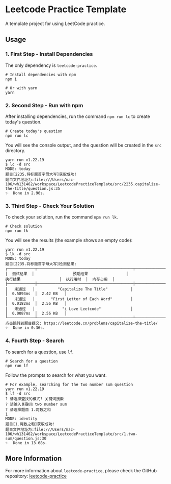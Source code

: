 # Leetcode Practice Template

A template project for using LeetCode practice.

## Usage

### 1. First Step - Install Dependencies

The only dependency is `leetcode-practice`.

```shell
# Install dependencies with npm
npm i 

# Or with yarn
yarn
```

### 2. Second Step - Run with npm

After installing dependencies, run the command `npm run lc` to create today's question.

```shell
# Create today's question
npm run lc 
```

You will see the console output, and the question will be created in the `src` directory.

```shell
yarn run v1.22.19
$ lc -d src
MODE: today
题目[2235.将标题首字母大写]获取成功!
题目文件地址为:file:///Users/mac-106/wh131462/workspace/LeetcodePracticeTemplate/src/2235.capitalize-the-title/question.js:35
✨  Done in 2.96s.
```

### 3. Third Step - Check Your Solution

To check your solution, run the command `npm run lk`.

```shell
# Check solution
npm run lk
```

You will see the results (the example shows an empty code):

```shell
yarn run v1.22.19
$ lk -d src
MODE: today
题目[2235.将标题首字母大写]检测结果:
┌────────────┬──────────────────────────────────────────┬──────────────────────────────────────────┬────────────┬────────────┐
│  测试结果  │                 预期结果                 │                 执行结果                 │  执行用时  │  内存占用  │
├────────────┼──────────────────────────────────────────┼──────────────────────────────────────────┼────────────┼────────────┤
│   未通过   │          "Capitalize The Title"          │                                          │  0.5894ms  │  2.42 KB   │
│   未通过   │       "First Letter of Each Word"        │                                          │  0.0182ms  │  2.56 KB   │
│   未通过   │            "i Love Leetcode"             │                                          │  0.0087ms  │  2.56 KB   │
└────────────┴──────────────────────────────────────────┴──────────────────────────────────────────┴────────────┴────────────┘
点击跳转到题目提交: https://leetcode.cn/problems/capitalize-the-title/
✨  Done in 0.36s.
```

### 4. Fourth Step - Search

To search for a question, use `lf`.

```shell
# Search for a question
npm run lf
```

Follow the prompts to search for what you want.

```shell
# For example, searching for the two number sum question
yarn run v1.22.19
$ lf -d src
? 请选择查找的模式? 关键词搜索
? 请输入关键词 two number sum
? 请选择题目 1.两数之和
1
MODE: identity
题目[1.两数之和]获取成功!
题目文件地址为:file:///Users/mac-106/wh131462/workspace/LeetcodePracticeTemplate/src/1.two-sum/question.js:30
✨  Done in 13.68s.
```

## More Information

For more information about `leetcode-practice`, please check the GitHub repository: [leetcode-practice](https://github.com/EternalHeartTeam/leetcode-practice)